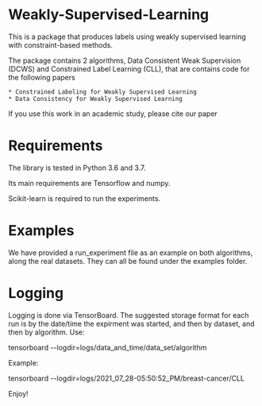 # Weakly-Supervised-Learning
This is a package that produces labels using weakly supervised learning with constraint-based methods.

The package contains 2 algorithms, Data Consistent Weak Supervision (DCWS) and Constrained Label Learning (CLL), 
that are contains code for the following papers

    * Constrained Labeling for Weakly Supervised Learning
    * Data Consistency for Weakly Supervised Learning

If you use this work in an academic study, please cite our paper

# Requirements

The library is tested in Python 3.6 and 3.7. 

Its main requirements are Tensorflow and numpy. 

Scikit-learn is required to run the experiments.

# Examples

We have provided a run_experiment file as an example on both algorithms, along the real datasets. They can all be found under the examples folder.

# Logging

Logging is done via TensorBoard. The suggested storage format for each run is by the date/time the expirment was started, and then by dataset, and then by algorithm. Use:

tensorboard --logdir=logs/data_and_time/data_set/algorithm

Example: 

tensorboard --logdir=logs/2021_07_28-05:50:52_PM/breast-cancer/CLL

Enjoy!
